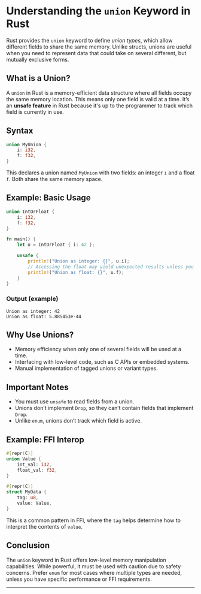 # Understanding the `union` Keyword in Rust

Rust provides the `union` keyword to define *union types*, which allow different fields to share the same memory. Unlike structs, unions are useful when you need to represent data that could take on several different, but mutually exclusive forms.

## What is a Union?

A `union` in Rust is a memory-efficient data structure where all fields occupy the same memory location. This means only one field is valid at a time. It’s an **unsafe feature** in Rust because it's up to the programmer to track which field is currently in use.

## Syntax

```rust
union MyUnion {
    i: i32,
    f: f32,
}
```

This declares a union named `MyUnion` with two fields: an integer `i` and a float `f`. Both share the same memory space.

## Example: Basic Usage

```rust
union IntOrFloat {
    i: i32,
    f: f32,
}

fn main() {
    let u = IntOrFloat { i: 42 };

    unsafe {
        println!("Union as integer: {}", u.i);
        // Accessing the float may yield unexpected results unless you know it was the last written value
        println!("Union as float: {}", u.f);
    }
}
```

### Output (example)

```
Union as integer: 42
Union as float: 5.885453e-44
```

## Why Use Unions?

- Memory efficiency when only one of several fields will be used at a time.
- Interfacing with low-level code, such as C APIs or embedded systems.
- Manual implementation of tagged unions or variant types.

## Important Notes

- You must use `unsafe` to read fields from a union.
- Unions don’t implement `Drop`, so they can’t contain fields that implement `Drop`.
- Unlike `enum`, unions don’t track which field is active.

## Example: FFI Interop

```rust
#[repr(C)]
union Value {
    int_val: i32,
    float_val: f32,
}

#[repr(C)]
struct MyData {
    tag: u8,
    value: Value,
}
```

This is a common pattern in FFI, where the `tag` helps determine how to interpret the contents of `value`.

## Conclusion

The `union` keyword in Rust offers low-level memory manipulation capabilities. While powerful, it must be used with caution due to safety concerns. Prefer `enum` for most cases where multiple types are needed, unless you have specific performance or FFI requirements.

---
